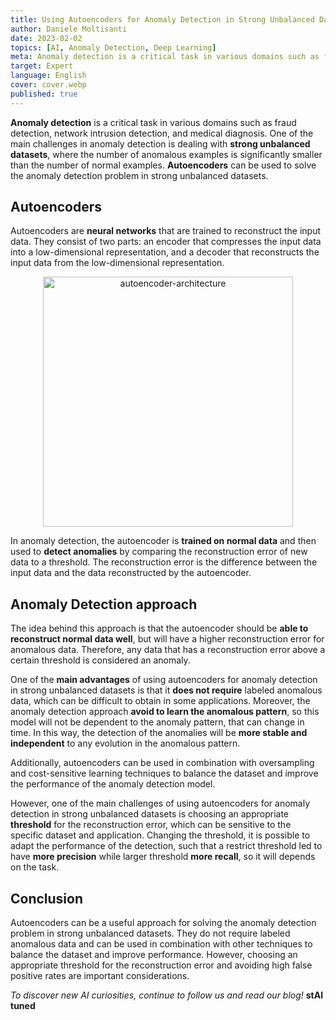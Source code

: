 ```yaml
---
title: Using Autoencoders for Anomaly Detection in Strong Unbalanced Datasets
author: Daniele Moltisanti
date: 2023-02-02
topics: [AI, Anomaly Detection, Deep Learning]
meta: Anomaly detection is a critical task in various domains such as fraud detection, network intrusion detection, and medical diagnosis. One of the main challenges in anomaly detection is dealing with strong unbalanced datasets, where the number of anomalous examples is significantly smaller than the number of normal examples.
target: Expert
language: English
cover: cover.webp
published: true
---
```



**Anomaly detection** is a critical task in various domains such as fraud detection, network intrusion detection, and medical diagnosis. One of the main challenges in anomaly detection is dealing with **strong unbalanced datasets**, where the number of anomalous examples is significantly smaller than the number of normal examples.
**Autoencoders** can be used to solve the anomaly detection problem in strong unbalanced datasets.

## Autoencoders

Autoencoders are **neural networks** that are trained to reconstruct the input data. They consist of two parts: an encoder that compresses the input data into a low-dimensional representation, and a decoder that reconstructs the input data from the low-dimensional representation.

<p align="center">
    <img src="./autoencoder.png" alt="autoencoder-architecture" height="400px" width="auto">
</p>

In anomaly detection, the autoencoder is **trained on normal data** and then used to **detect anomalies** by comparing the reconstruction error of new data to a threshold. The reconstruction error is the difference between the input data and the data reconstructed by the autoencoder.

## Anomaly Detection approach

The idea behind this approach is that the autoencoder should be **able to reconstruct normal data well**, but will have a higher reconstruction error for anomalous data. Therefore, any data that has a reconstruction error above a certain threshold is considered an anomaly.

One of the **main advantages** of using autoencoders for anomaly detection in strong unbalanced datasets is that it **does not require** labeled anomalous data, which can be difficult to obtain in some applications. Moreover, the anomaly detection approach **avoid to learn the anomalous pattern**, so this model will not be dependent to the anomaly pattern, that can change in time. In this way, the detection of the anomalies will be **more stable and independent** to any evolution in the anomalous pattern.

Additionally, autoencoders can be used in combination with oversampling and cost-sensitive learning techniques to balance the dataset and improve the performance of the anomaly detection model.

However, one of the main challenges of using autoencoders for anomaly detection in strong unbalanced datasets is choosing an appropriate **threshold** for the reconstruction error, which can be sensitive to the specific dataset and application. Changing the threshold, it is possible to adapt the performance of the detection, such that a restrict threshold led to have **more precision** while larger threshold **more recall**, so it will depends on the task.

## Conclusion

Autoencoders can be a useful approach for solving the anomaly detection problem in strong unbalanced datasets. They do not require labeled anomalous data and can be used in combination with other techniques to balance the dataset and improve performance. However, choosing an appropriate threshold for the reconstruction error and avoiding high false positive rates are important considerations.

*To discover new AI curiosities, continue to follow us and read our blog!* **stAI tuned**
